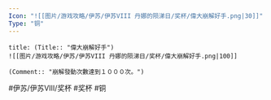 ```yaml
---
Icon: "![[图片/游戏攻略/伊苏/伊苏VIII 丹娜的陨涕日/奖杯/偉大崩解好手.png|30]]"
Type: "铜"
---
```

```ad-common-bronze-trophy
title: (Title:: "偉大崩解好手")
![[图片/游戏攻略/伊苏/伊苏VIII 丹娜的陨涕日/奖杯/偉大崩解好手.png|100]]

(Comment:: "崩解發動次數達到１０００次。")
```

#伊苏/伊苏VIII/奖杯 #奖杯 #铜
